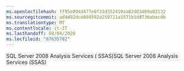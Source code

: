 ```yaml
---
ms.openlocfilehash: ff95e094d477e0f33d352410aa83d03d69a02132
ms.sourcegitcommit: ad4d92dce894592a259721a1571b1d8736abacdb
ms.translationtype: MT
ms.contentlocale: it-IT
ms.lasthandoff: 08/04/2020
ms.locfileid: "87635782"
---
```

<span data-ttu-id="8c26e-101">SQL Server 2008 Analysis Services \( SSAS\)</span><span class="sxs-lookup"><span data-stu-id="8c26e-101">SQL Server 2008 Analysis Services \(SSAS\)</span></span>
